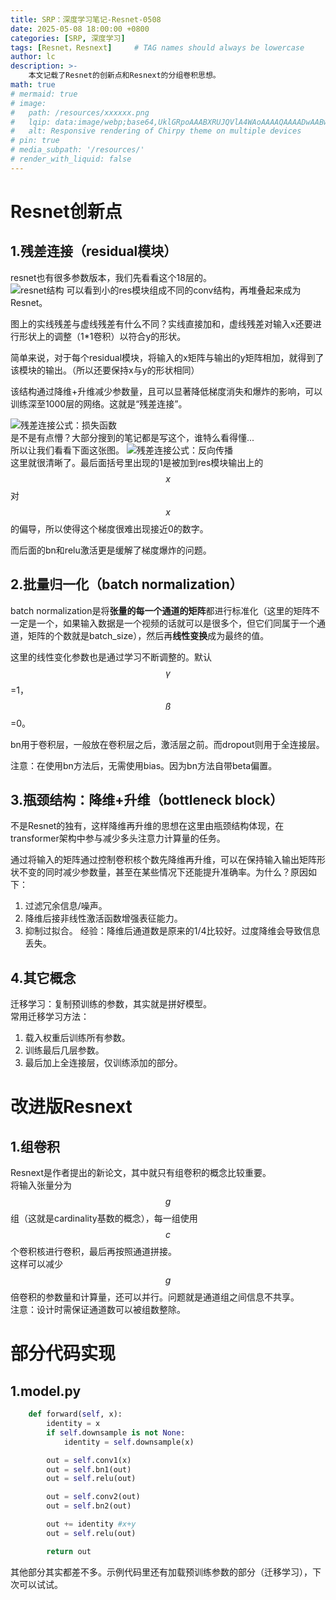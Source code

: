 ```yaml
---
title: SRP：深度学习笔记-Resnet-0508
date: 2025-05-08 18:00:00 +0800
categories: [SRP, 深度学习]
tags: [Resnet，Resnext]     # TAG names should always be lowercase
author: lc
description: >-
    本文记载了Resnet的创新点和Resnext的分组卷积思想。
math: true
# mermaid: true
# image:
#   path: /resources/xxxxxx.png
#   lqip: data:image/webp;base64,UklGRpoAAABXRUJQVlA4WAoAAAAQAAAADwAABwAAQUxQSDIAAAARL0AmbZurmr57yyIiqE8oiG0bejIYEQTgqiDA9vqnsUSI6H+oAERp2HZ65qP/VIAWAFZQOCBCAAAA8AEAnQEqEAAIAAVAfCWkAALp8sF8rgRgAP7o9FDvMCkMde9PK7euH5M1m6VWoDXf2FkP3BqV0ZYbO6NA/VFIAAAA
#   alt: Responsive rendering of Chirpy theme on multiple devices
# pin: true
# media_subpath: '/resources/'
# render_with_liquid: false
---
```

# Resnet创新点
## 1.残差连接（residual模块）
resnet也有很多参数版本，我们先看看这个18层的。  
![resnet结构](../assets/img/resnet结构.png)
可以看到小的res模块组成不同的conv结构，再堆叠起来成为Resnet。  
  
图上的实线残差与虚线残差有什么不同？实线直接加和，虚线残差对输入x还要进行形状上的调整（1*1卷积）以符合y的形状。  
  
简单来说，对于每个residual模块，将输入的x矩阵与输出的y矩阵相加，就得到了该模块的输出。（所以还要保持x与y的形状相同）  
  
该结构通过降维+升维减少参数量，且可以显著降低梯度消失和爆炸的影响，可以训练深至1000层的网络。这就是“残差连接”。  

![残差连接公式：损失函数](../assets/img/res1.png)  
是不是有点懵？大部分搜到的笔记都是写这个，谁特么看得懂...  
所以让我们看看下面这张图。
![残差连接公式：反向传播](../assets/img/res2.png)  
这里就很清晰了。最后面括号里出现的1是被加到res模块输出上的$$x$$对$$x$$的偏导，所以使得这个梯度很难出现接近0的数字。  
  
而后面的bn和relu激活更是缓解了梯度爆炸的问题。  
## 2.批量归一化（batch normalization）
batch normalization是将**张量的每一个通道的矩阵**都进行标准化（这里的矩阵不一定是一个，如果输入数据是一个视频的话就可以是很多个，但它们同属于一个通道，矩阵的个数就是batch_size），然后再**线性变换**成为最终的值。  
  
这里的线性变化参数也是通过学习不断调整的。默认$$γ$$=1，$$ß$$=0。  
  
bn用于卷积层，一般放在卷积层之后，激活层之前。而dropout则用于全连接层。  
  
注意：在使用bn方法后，无需使用bias。因为bn方法自带beta偏置。  
## 3.瓶颈结构：降维+升维（bottleneck block）
不是Resnet的独有，这样降维再升维的思想在这里由瓶颈结构体现，在transformer架构中参与减少多头注意力计算量的任务。  
  
通过将输入的矩阵通过控制卷积核个数先降维再升维，可以在保持输入输出矩阵形状不变的同时减少参数量，甚至在某些情况下还能提升准确率。为什么？原因如下：  
1. 过滤冗余信息/噪声。
2. 降维后接非线性激活函数增强表征能力。
3. 抑制过拟合。
经验：降维后通道数是原来的1/4比较好。过度降维会导致信息丢失。
## 4.其它概念
迁移学习：复制预训练的参数，其实就是拼好模型。  
常用迁移学习方法：
1. 载入权重后训练所有参数。
2. 训练最后几层参数。
3. 最后加上全连接层，仅训练添加的部分。  

# 改进版Resnext
## 1.组卷积
Resnext是作者提出的新论文，其中就只有组卷积的概念比较重要。  
将输入张量分为$$g$$组（这就是cardinality基数的概念），每一组使用$$c$$个卷积核进行卷积，最后再按照通道拼接。  
这样可以减少$$g$$倍卷积的参数量和计算量，还可以并行。问题就是通道组之间信息不共享。  
注意：设计时需保证通道数可以被组数整除。  

# 部分代码实现
## 1.model.py
```python
    def forward(self, x):
        identity = x
        if self.downsample is not None:
            identity = self.downsample(x)

        out = self.conv1(x)
        out = self.bn1(out)
        out = self.relu(out)

        out = self.conv2(out)
        out = self.bn2(out)

        out += identity #x+y
        out = self.relu(out)

        return out
```
其他部分其实都差不多。示例代码里还有加载预训练参数的部分（迁移学习），下次可以试试。